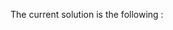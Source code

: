 
The current solution is the following : 

```

```
<!--stackedit_data:
eyJoaXN0b3J5IjpbLTYwNTA5NDI4N119
-->